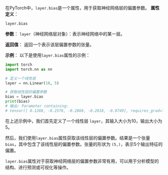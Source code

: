 在PyTorch中，`layer.bias`是一个属性，用于获取神经网络层的偏置参数。
**属性定义**：
```python
layer.bias
```
**参数**：
`layer`（神经网络层对象）：表示神经网络中的某一层。

**返回值**：
返回一个表示该层偏置参数的张量。

**示例**：
以下是使用`layer.bias`属性的示例：

```python
import torch
import torch.nn as nn

# 定义一个线性层
layer = nn.Linear(10, 5)

# 获取线性层的偏置参数
bias = layer.bias
print(bias)
# 输出: Parameter containing:
# tensor([ 0.1268, -0.2576, -0.2868, -0.2818, -0.0749], requires_grad=True)
```

在上述示例中，我们首先定义了一个线性层 `layer`，其输入大小为10，输出大小为5。

然后，我们使用`layer.bias`属性获取该线性层的偏置参数。结果是一个张量 `bias`，其中包含了该线性层的偏置参数。张量的形状为 `(5,)`，表示5个输出特征的偏置。

`layer.bias`属性对于获取神经网络层的偏置参数非常有用，可以用于分析模型的结构、进行预测或可视化等操作。